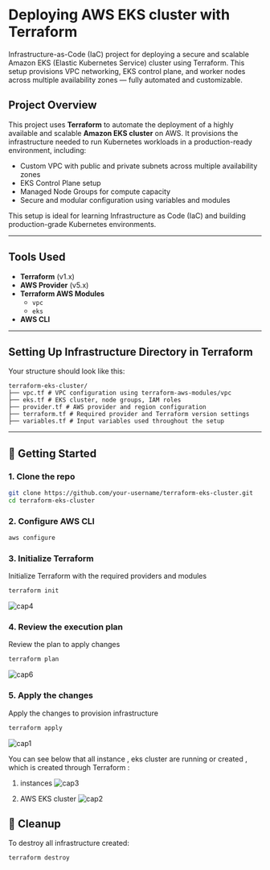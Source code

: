 # Deploying AWS EKS cluster with Terraform
Infrastructure-as-Code (IaC) project for deploying a secure and scalable Amazon EKS (Elastic Kubernetes Service) cluster using Terraform. This setup provisions VPC networking,  EKS control plane, and worker nodes across multiple availability zones — fully automated and customizable.

## Project Overview

This project uses **Terraform** to automate the deployment of a highly available and scalable **Amazon EKS cluster** on AWS. It provisions the infrastructure needed to run Kubernetes workloads in a production-ready environment, including:

- Custom VPC with public and private subnets across multiple availability zones
- EKS Control Plane setup 
- Managed Node Groups for compute capacity
- Secure and modular configuration using variables and modules

This setup is ideal for learning Infrastructure as Code (IaC) and building production-grade Kubernetes environments.

---

## Tools Used

- **Terraform** (v1.x)
- **AWS Provider** (v5.x)
- **Terraform AWS Modules**
  - `vpc`
  - `eks`
- **AWS CLI**

---

## Setting Up Infrastructure Directory in Terraform
Your structure should look like this:
```
terraform-eks-cluster/
├── vpc.tf # VPC configuration using terraform-aws-modules/vpc
├── eks.tf # EKS cluster, node groups, IAM roles
├── provider.tf # AWS provider and region configuration
├── terraform.tf # Required provider and Terraform version settings
├── variables.tf # Input variables used throughout the setup
```
---

## 🚀 Getting Started

### 1. Clone the repo

```bash
git clone https://github.com/your-username/terraform-eks-cluster.git
cd terraform-eks-cluster
```

### 2. Configure AWS CLI 
```bash
aws configure
```
### 3. Initialize Terraform
 Initialize Terraform with the required providers and modules
```bash
terraform init 
```
![cap4](https://github.com/user-attachments/assets/c30f35ea-adc8-4e59-8ed4-203a2e6cf006)

### 4. Review the execution plan
Review the plan to apply changes
```bash
terraform plan
```
![cap6](https://github.com/user-attachments/assets/1374c8a8-8d66-412c-abc4-afdb081d9739)

### 5. Apply the changes
Apply the changes to provision infrastructure
```bash
terraform apply 
```
![cap1](https://github.com/user-attachments/assets/af49a16d-b9bb-4eb6-b91b-fa1f3d6bcf28)

You can see below that all instance , eks cluster  are running or created , which is created through Terraform :

1. instances
![cap3](https://github.com/user-attachments/assets/48db44e4-dc93-44aa-88c5-5765808c4b6e)

2. AWS EKS cluster 
![cap2](https://github.com/user-attachments/assets/cc40628b-79ac-4962-9b0c-87bea9085b56)

## 🧼 Cleanup
To destroy all infrastructure created:
```bash
terraform destroy
```
